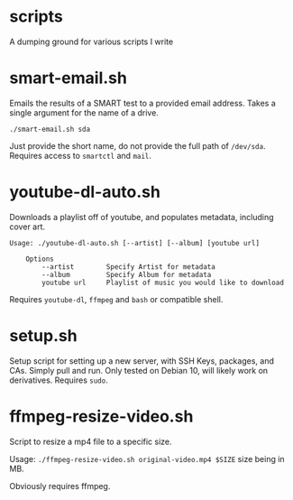 # scripts
A dumping ground for various scripts I write

# smart-email.sh
Emails the results of a SMART test to a provided email address.
Takes a single argument for the name of a drive.
```
./smart-email.sh sda
```
Just provide the short name, do not provide the full path of ``/dev/sda``.
Requires access to ``smartctl`` and ``mail``.

# youtube-dl-auto.sh
Downloads a playlist off of youtube, and populates metadata, including cover art.
```
Usage: ./youtube-dl-auto.sh [--artist] [--album] [youtube url]

    Options
        --artist        Specify Artist for metadata
        --album         Specify Album for metadata
        youtube url     Playlist of music you would like to download
```
Requires ``youtube-dl``, ``ffmpeg`` and ``bash`` or compatible shell.

# setup.sh
Setup script for setting up a new server, with SSH Keys, packages, and CAs.
Simply pull and run. Only tested on Debian 10, will likely work on derivatives.
Requires ``sudo``.

# ffmpeg-resize-video.sh
Script to resize a mp4 file to a specific size.

Usage: ``./ffmpeg-resize-video.sh original-video.mp4 $SIZE`` size being in MB.

Obviously requires ffmpeg.
